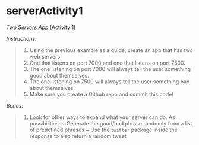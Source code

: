 # serverActivity1

_Two Servers App_ (Activity 1)

*Instructions:*

>1. Using the previous example as a guide, create an app that has two web servers.
>2. One that listens on port 7000 and one that listens on port 7500.
>3. The one listening on port 7000 will always tell the user something good about themselves.
>4. The one listening on 7500 will always tell the user something bad about themselves.
>5. Make sure you create a Github repo and commit this code!

*Bonus:*

>1. Look for other ways to expand what your server can do. As possibilities:
>   ~ Generate the good/bad phrase randomly from a list of predefined phrases
>   ~ Use the `twitter` package inside the response to also return a random tweet
